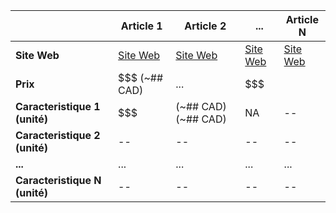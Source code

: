 
|  | Article 1 | Article 2 | ... | Article N |
| ---- | ---- | ---- | ---- | ---- |
| **Site Web** | [Site Web](#)  | [Site Web](#) | [Site Web](#) | [Site Web](#) |
| **Prix** |   \$\$\$ (~## CAD) | ... | \$\$\$ | |
| **Caracteristique 1 (unité)** | \$\$\$ |  (~## CAD)  (~## CAD)  | <span class="muted-text">NA</span> | <span class="muted-text">--</span> |
| **Caracteristique 2 (unité)** | -- | -- |  -- | -- |
| **...** | ... | ... | ...| ... |
| **Caracteristique N (unité)**  | -- | -- |  -- | -- |

